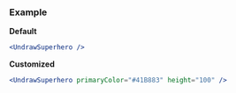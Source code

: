 ### Example

**Default**
```jsx
<UndrawSuperhero />
```

**Customized**
```jsx
<UndrawSuperhero primaryColor="#41B883" height="100" />
```
